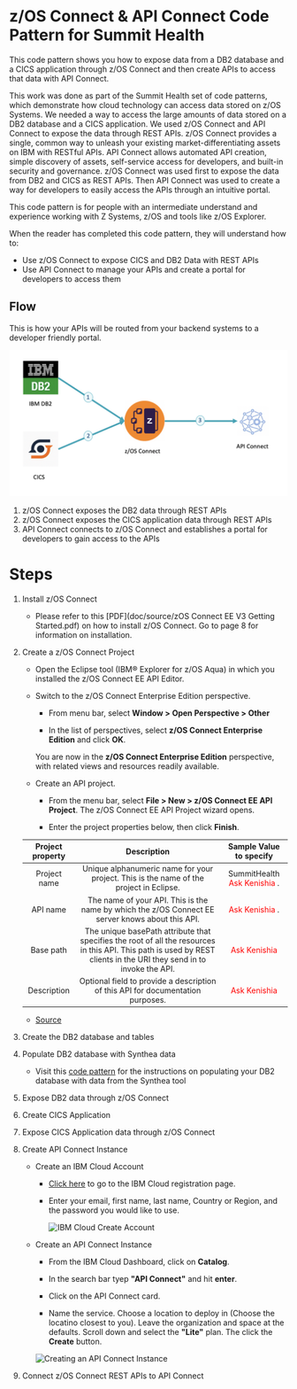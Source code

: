 # z/OS Connect & API Connect Code Pattern for Summit Health

This code pattern shows you how to expose data from a DB2 database and a CICS application through z/OS Connect and then create APIs to access that data with API Connect.

This work was done as part of the Summit Health set of code patterns, which demonstrate how cloud technology can access data stored on z/OS Systems. We needed a way to access the large amounts of data stored on a DB2 database and a CICS application. We used z/OS Connect and API Connect to expose the data through REST APIs. z/OS Connect provides a single, common way to unleash your existing market-differentiating assets on IBM with RESTful APIs. API Connect allows automated API creation, simple discovery of assets, self-service access for developers, and built-in security and governance. z/OS Connect was used first to expose the data from DB2 and CICS as REST APIs. Then API Connect was used to create a way for developers to easily access the APIs through an intuitive portal.

This code pattern is for people with an intermediate understand and experience working with Z Systems, z/OS and tools like z/OS Explorer.

When the reader has completed this code pattern, they will understand how to:

- Use z/OS Connect to expose CICS and DB2 Data with REST APIs
- Use API Connect to manage your APIs and create a portal for developers to access them

## Flow

This is how your APIs will be routed from your backend systems to a developer friendly portal.

![Flow Diagram](doc/source/images/FlowDiagram.png)

1. z/OS Connect exposes the DB2 data through REST APIs
2. z/OS Connect exposes the CICS application data through REST APIs
3. API Connect connects to z/OS Connect and establishes a portal for developers to gain access to the APIs

# Steps

1.  Install z/OS Connect

    - Please refer to this [PDF](doc/source/zOS Connect EE V3 Getting Started.pdf) on how to install z/OS Connect. Go to page 8 for information on installation.

2.  Create a z/OS Connect Project

    - Open the Eclipse tool (IBM® Explorer for z/OS Aqua) in which you installed the z/OS Connect EE API Editor.

    * Switch to the z/OS Connect Enterprise Edition perspective.

      - From menu bar, select **Window > Open Perspective > Other**

      - In the list of perspectives, select **z/OS Connect Enterprise Edition** and click **OK**.

      You are now in the **z/OS Connect Enterprise Edition** perspective, with related views and resources readily available.

    * Create an API project.

      - From the menu bar, select **File > New > z/OS Connect EE API Project**. The z/OS Connect EE API Project wizard opens.

      - Enter the project properties below, then click **Finish**.

    | **Project property** |                                                                           **Description**                                                                            |                 **Sample Value to specify**                 |
    | :------------------: | :------------------------------------------------------------------------------------------------------------------------------------------------------------------: | :---------------------------------------------------------: |
    |     Project name     |                                        Unique alphanumeric name for your project. This is the name of the project in Eclipse.                                        | SummitHealth <span style="color:red"> Ask Kenishia </span>. |
    |       API name       |                                   The name of your API. This is the name by which the z/OS Connect EE server knows about this API.                                   |       <span style="color:red"> Ask Kenishia </span>.        |
    |      Base path       | The unique basePath attribute that specifies the root of all the resources in this API. This path is used by REST clients in the URI they send in to invoke the API. |        <span style="color:red"> Ask Kenishia </span>        |
    |     Description      |                                           Optional field to provide a description of this API for documentation purposes.                                            |        <span style="color:red"> Ask Kenishia </span>        |

    - [Source](https://www.ibm.com/support/knowledgecenter/en/SS4SVW_2.0.0/com.ibm.zosconnect.doc/scenarios/ims_create_api.html)

3.  Create the DB2 database and tables

4.  Populate DB2 database with Synthea data

    - Visit this [code pattern](https://developer.ibm.com/patterns/transform-load-big-data-csv-files-db2-zos-database/) for the instructions on populating your DB2 database with data from the Synthea tool

5.  Expose DB2 data through z/OS Connect

6.  Create CICS Application

7.  Expose CICS Application data through z/OS Connect

8.  Create API Connect Instance

    - Create an IBM Cloud Account

      - [Click here](https://cloud.ibm.com/registration) to go to the IBM Cloud registration page.

      - Enter your email, first name, last name, Country or Region, and the password you would like to use.

        ![IBM Cloud Create Account](doc/source/images/IBMCloudCreateAccount.gif)

    - Create an API Connect Instance

      - From the IBM Cloud Dashboard, click on **Catalog**.

      - In the search bar tyep **"API Connect"** and hit **enter**.

      - Click on the API Connect card.

      - Name the service. Choose a location to deploy in (Choose the locatino closest to you). Leave the organization and space at the defaults. Scroll down and select the **"Lite"** plan. The click the **Create** button.

      ![Creating an API Connect Instance](doc/source/images/CreatAPIConnectInstance.gif)

9)  Connect z/OS Connect REST APIs to API Connect
